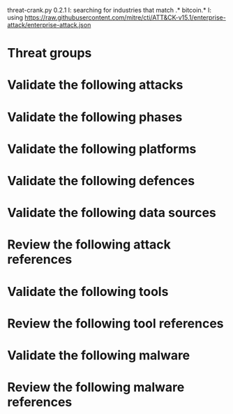 threat-crank.py 0.2.1
I: searching for industries that match .* bitcoin.*
I: using https://raw.githubusercontent.com/mitre/cti/ATT&CK-v15.1/enterprise-attack/enterprise-attack.json
# Threat groups


# Validate the following attacks


# Validate the following phases


# Validate the following platforms


# Validate the following defences


# Validate the following data sources


# Review the following attack references


# Validate the following tools


# Review the following tool references


# Validate the following malware


# Review the following malware references


